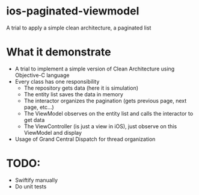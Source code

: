 # ios-paginated-viewmodel
A trial to apply a simple clean architecture, a paginated list

# What it demonstrate
- A trial to implement a simple version of Clean Architecture using Objective-C language
- Every class has one responsibility
  * The repository gets data (here it is simulation)
  * The entity list saves the data in memory
  * The interactor organizes the pagination (gets previous page, next page, etc...)
  * The ViewModel observes on the entity list and calls the interactor to get data
  * The ViewController (is just a view in iOS), just observe on this ViewModel and display
- Usage of Grand Central Dispatch for thread organization

# TODO:
- Swiftify manually
- Do unit tests
